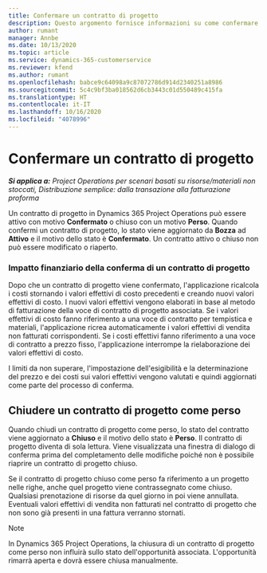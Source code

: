 ```yaml
---
title: Confermare un contratto di progetto
description: Questo argomento fornisce informazioni su come confermare un contratto in Project Operations.
author: rumant
manager: Annbe
ms.date: 10/13/2020
ms.topic: article
ms.service: dynamics-365-customerservice
ms.reviewer: kfend
ms.author: rumant
ms.openlocfilehash: babce9c64098a9c87072786d914d2340251a8986
ms.sourcegitcommit: 5c4c9bf3ba018562d6cb3443c01d550489c415fa
ms.translationtype: HT
ms.contentlocale: it-IT
ms.lasthandoff: 10/16/2020
ms.locfileid: "4078996"
---
```

# <a name="confirm-a-project-contract"></a>Confermare un contratto di progetto

_**Si applica a:** Project Operations per scenari basati su risorse/materiali non stoccati, Distribuzione semplice: dalla transazione alla fatturazione proforma_

Un contratto di progetto in Dynamics 365 Project Operations può essere attivo con motivo **Confermato** o chiuso con un motivo **Perso**. Quando confermi un contratto di progetto, lo stato viene aggiornato da **Bozza** ad **Attivo** e il motivo dello stato è **Confermato**. Un contratto attivo o chiuso non può essere modificato o riaperto. 

### <a name="financial-impact-of-confirming-a-project-contract"></a>Impatto finanziario della conferma di un contratto di progetto

Dopo che un contratto di progetto viene confermato, l'applicazione ricalcola i costi stornando i valori effettivi di costo precedenti e creando nuovi valori effettivi di costo. I nuovi valori effettivi vengono elaborati in base al metodo di fatturazione della voce di contratto di progetto associata. Se i valori effettivi di costo fanno riferimento a una voce di contratto per tempistica e materiali, l'applicazione ricrea automaticamente i valori effettivi di vendita non fatturati corrispondenti. Se i costi effettivi fanno riferimento a una voce di contratto a prezzo fisso, l'applicazione interrompe la rielaborazione dei valori effettivi di costo.

I limiti da non superare, l'impostazione dell'esigibilità e la determinazione del prezzo e dei costi sui valori effettivi vengono valutati e quindi aggiornati come parte del processo di conferma.

## <a name="close-a-project-contract-as-lost"></a>Chiudere un contratto di progetto come perso

Quando chiudi un contratto di progetto come perso, lo stato del contratto viene aggiornato a **Chiuso** e il motivo dello stato è **Perso**. Il contratto di progetto diventa di sola lettura. Viene visualizzata una finestra di dialogo di conferma prima del completamento delle modifiche poiché non è possibile riaprire un contratto di progetto chiuso.

Se il contratto di progetto chiuso come perso fa riferimento a un progetto nelle righe, anche quel progetto viene contrassegnato come chiuso. Qualsiasi prenotazione di risorse da quel giorno in poi viene annullata. Eventuali valori effettivi di vendita non fatturati nel contratto di progetto che non sono già presenti in una fattura verranno stornati.

> [!NOTE]
> In Dynamics 365 Project Operations, la chiusura di un contratto di progetto come perso non influirà sullo stato dell'opportunità associata. L'opportunità rimarrà aperta e dovrà essere chiusa manualmente.

